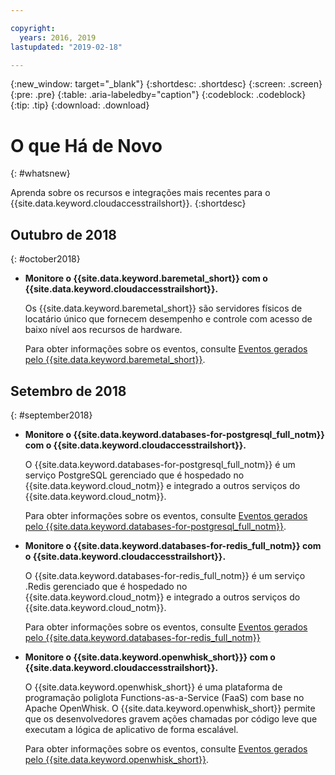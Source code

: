 ```yaml
---

copyright:
  years: 2016, 2019
lastupdated: "2019-02-18"

---
```


{:new_window: target="_blank"}
{:shortdesc: .shortdesc}
{:screen: .screen}
{:pre: .pre}
{:table: .aria-labeledby="caption"}
{:codeblock: .codeblock}
{:tip: .tip}
{:download: .download}



# O que Há de Novo
{: #whatsnew}

Aprenda sobre os recursos e integrações mais recentes para o {{site.data.keyword.cloudaccesstrailshort}}.
{:shortdesc}

## Outubro de 2018
{: #october2018}

* **Monitore o {{site.data.keyword.baremetal_short}} com o {{site.data.keyword.cloudaccesstrailshort}}.**

    Os {{site.data.keyword.baremetal_short}} são servidores físicos de locatário único que fornecem desempenho e controle com
acesso de baixo nível aos recursos de hardware. 
    
    Para obter informações sobre os eventos, consulte [Eventos gerados pelo {{site.data.keyword.baremetal_short}}](/docs/bare-metal/bm-activity-tracker-events.html#at_events).


## Setembro de 2018
{: #september2018}

* **Monitore o {{site.data.keyword.databases-for-postgresql_full_notm}} com o {{site.data.keyword.cloudaccesstrailshort}}.**

    O {{site.data.keyword.databases-for-postgresql_full_notm}} é um serviço PostgreSQL gerenciado que é hospedado no {{site.data.keyword.cloud_notm}} e integrado a outros serviços do {{site.data.keyword.cloud_notm}}.

    Para obter informações sobre os eventos, consulte [Eventos gerados pelo {{site.data.keyword.databases-for-postgresql_full_notm}}](/docs/services/databases-for-postgresql?topic=databases-for-postgresql-activity-tracker#activity-tracker).  


* **Monitore o {{site.data.keyword.databases-for-redis_full_notm}} com o {{site.data.keyword.cloudaccesstrailshort}}.**

    O {{site.data.keyword.databases-for-redis_full_notm}} é um serviço .Redis gerenciado que é hospedado no {{site.data.keyword.cloud_notm}} e integrado a outros serviços do {{site.data.keyword.cloud_notm}}.

    Para obter informações sobre os eventos, consulte [Eventos gerados pelo {{site.data.keyword.databases-for-redis_full_notm}} ](/docs/services/databases-for-redis/reference-activity-tracker.html#activity-tracker-integration)


* **Monitore o {{site.data.keyword.openwhisk_short}}} com o {{site.data.keyword.cloudaccesstrailshort}}.**

    O {{site.data.keyword.openwhisk_short}} é uma plataforma de programação poliglota Functions-as-a-Service (FaaS) com base no Apache OpenWhisk. O {{site.data.keyword.openwhisk_short}} permite que os desenvolvedores gravem ações chamadas por código leve que executam a lógica de aplicativo de forma escalável.
    
    Para obter informações sobre os eventos, consulte [Eventos gerados pelo {{site.data.keyword.openwhisk_short}}](/docs/openwhisk/at-events.html#activity_tracker).


